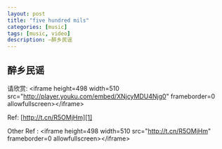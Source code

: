 ```yaml
---
layout: post
title: "five hundred mils"
categories: [music]
tags: [music, video]
description: —醉乡民谣
---
```



## 醉乡民谣

请欣赏: \<iframe height=498 width=510 src="http://player.youku.com/embed/XNjcyMDU4Njg0" frameborder=0 allowfullscreen\>\</iframe\>

Ref: [http://t.cn/R5OMjHm][1]

Other Ref : \<iframe height=498 width=510 src="http://t.cn/R5OMjHm" frameborder=0 allowfullscreen\>\</iframe\>

[1]:	http://t.cn/R5OMjHm